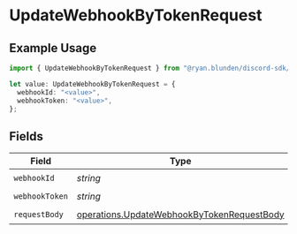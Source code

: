 # UpdateWebhookByTokenRequest

## Example Usage

```typescript
import { UpdateWebhookByTokenRequest } from "@ryan.blunden/discord-sdk/models/operations";

let value: UpdateWebhookByTokenRequest = {
  webhookId: "<value>",
  webhookToken: "<value>",
};
```

## Fields

| Field                                                                                                    | Type                                                                                                     | Required                                                                                                 | Description                                                                                              |
| -------------------------------------------------------------------------------------------------------- | -------------------------------------------------------------------------------------------------------- | -------------------------------------------------------------------------------------------------------- | -------------------------------------------------------------------------------------------------------- |
| `webhookId`                                                                                              | *string*                                                                                                 | :heavy_check_mark:                                                                                       | N/A                                                                                                      |
| `webhookToken`                                                                                           | *string*                                                                                                 | :heavy_check_mark:                                                                                       | N/A                                                                                                      |
| `requestBody`                                                                                            | [operations.UpdateWebhookByTokenRequestBody](../../models/operations/updatewebhookbytokenrequestbody.md) | :heavy_check_mark:                                                                                       | N/A                                                                                                      |